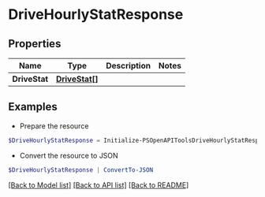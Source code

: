 # DriveHourlyStatResponse
## Properties

Name | Type | Description | Notes
------------ | ------------- | ------------- | -------------
**DriveStat** | [**DriveStat[]**](DriveStat.md) |  | 

## Examples

- Prepare the resource
```powershell
$DriveHourlyStatResponse = Initialize-PSOpenAPIToolsDriveHourlyStatResponse  -DriveStat null
```

- Convert the resource to JSON
```powershell
$DriveHourlyStatResponse | ConvertTo-JSON
```

[[Back to Model list]](../README.md#documentation-for-models) [[Back to API list]](../README.md#documentation-for-api-endpoints) [[Back to README]](../README.md)


